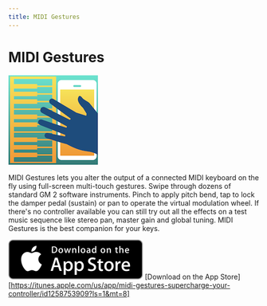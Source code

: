 ```yaml
---
title: MIDI Gestures
---
```

# MIDI Gestures

![MIDI Gestures logo](MidiGestures180.png "MIDI Gestures")

MIDI Gestures lets you alter the output of a connected MIDI keyboard on the fly using full-screen multi-touch gestures. Swipe through dozens of standard GM 2 software instruments. Pinch to apply pitch bend, tap to lock the damper pedal (sustain) or pan to operate the virtual modulation wheel. If there's no controller available you can still try out all the effects on a test music sequence like stereo pan, master gain and global tuning. MIDI Gestures is the best companion for your keys.


![Download on the App Store badge](Download_on_the_App_Store_Badge_US-UK_135x40.svg "Download on the App Store")
[Download on the App Store][https://itunes.apple.com/us/app/midi-gestures-supercharge-your-controller/id1258753909?ls=1&mt=8]
